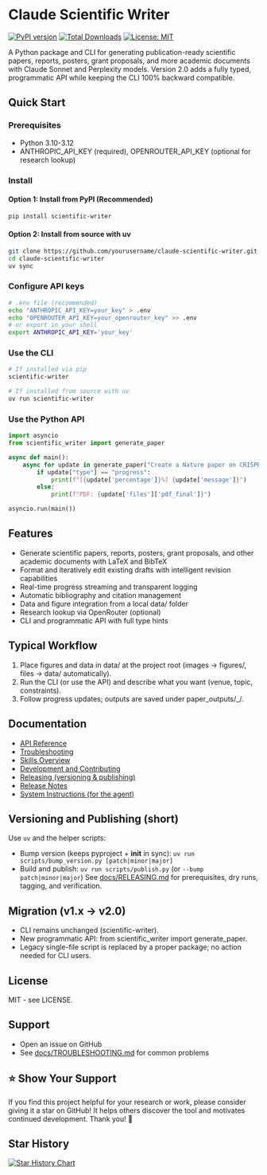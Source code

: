 # Claude Scientific Writer

[![PyPI version](https://badge.fury.io/py/scientific-writer.svg)](https://badge.fury.io/py/scientific-writer)
[![Total Downloads](https://static.pepy.tech/badge/scientific-writer)](https://pepy.tech/project/scientific-writer)
[![License: MIT](https://img.shields.io/badge/License-MIT-yellow.svg)](https://opensource.org/licenses/MIT)

A Python package and CLI for generating publication-ready scientific papers, reports, posters, grant proposals, and more academic documents with Claude Sonnet and Perplexity models. Version 2.0 adds a fully typed, programmatic API while keeping the CLI 100% backward compatible.

## Quick Start

### Prerequisites
- Python 3.10-3.12
- ANTHROPIC_API_KEY (required), OPENROUTER_API_KEY (optional for research lookup)

### Install

#### Option 1: Install from PyPI (Recommended)
```bash
pip install scientific-writer
```

#### Option 2: Install from source with uv
```bash
git clone https://github.com/yourusername/claude-scientific-writer.git
cd claude-scientific-writer
uv sync
```

### Configure API keys
```bash
# .env file (recommended)
echo "ANTHROPIC_API_KEY=your_key" > .env
echo "OPENROUTER_API_KEY=your_openrouter_key" >> .env
# or export in your shell
export ANTHROPIC_API_KEY='your_key'
```

### Use the CLI
```bash
# If installed via pip
scientific-writer

# If installed from source with uv
uv run scientific-writer
```

### Use the Python API
```python
import asyncio
from scientific_writer import generate_paper

async def main():
    async for update in generate_paper("Create a Nature paper on CRISPR gene editing"):
        if update["type"] == "progress":
            print(f"[{update['percentage']}%] {update['message']}")
        else:
            print(f"PDF: {update['files']['pdf_final']}")

asyncio.run(main())
```

## Features
- Generate scientific papers, reports, posters, grant proposals, and other academic documents with LaTeX and BibTeX
- Format and iteratively edit existing drafts with intelligent revision capabilities
- Real-time progress streaming and transparent logging
- Automatic bibliography and citation management
- Data and figure integration from a local data/ folder
- Research lookup via OpenRouter (optional)
- CLI and programmatic API with full type hints

## Typical Workflow
1. Place figures and data in data/ at the project root (images -> figures/, files -> data/ automatically).
2. Run the CLI (or use the API) and describe what you want (venue, topic, constraints).
3. Follow progress updates; outputs are saved under paper_outputs/<timestamp>_<topic>/.

## Documentation
- [API Reference](docs/API.md)
- [Troubleshooting](docs/TROUBLESHOOTING.md)
- [Skills Overview](docs/SKILLS.md)
- [Development and Contributing](docs/DEVELOPMENT.md)
- [Releasing (versioning & publishing)](docs/RELEASING.md)
- [Release Notes](CHANGELOG.md)
- [System Instructions (for the agent)](CLAUDE.md)

## Versioning and Publishing (short)
Use `uv` and the helper scripts:
- Bump version (keeps pyproject + __init__ in sync): `uv run scripts/bump_version.py [patch|minor|major]`
- Build and publish: `uv run scripts/publish.py` (or `--bump patch|minor|major`)
See [docs/RELEASING.md](docs/RELEASING.md) for prerequisites, dry runs, tagging, and verification.

## Migration (v1.x -> v2.0)
- CLI remains unchanged (scientific-writer).
- New programmatic API: from scientific_writer import generate_paper.
- Legacy single-file script is replaced by a proper package; no action needed for CLI users.

## License
MIT - see LICENSE.

## Support
- Open an issue on GitHub
- See [docs/TROUBLESHOOTING.md](docs/TROUBLESHOOTING.md) for common problems

## ⭐ Show Your Support

If you find this project helpful for your research or work, please consider giving it a star on GitHub! It helps others discover the tool and motivates continued development. Thank you! 🙏

## Star History

[![Star History Chart](https://api.star-history.com/svg?repos=K-Dense-AI/claude-scientific-writer&type=Timeline)](https://star-history.com/#K-Dense-AI/claude-scientific-writer&Timeline)